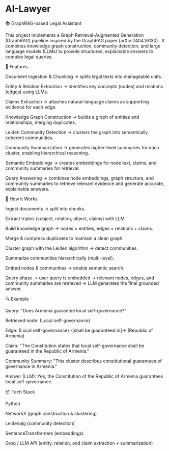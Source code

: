 # AI-Lawyer
📚 GraphRAG-based Legal Assistant

This project implements a Graph Retrieval-Augmented Generation (GraphRAG) pipeline inspired by the GraphRAG paper (arXiv:2404.16130)
. It combines knowledge graph construction, community detection, and large language models (LLMs) to provide structured, explainable answers to complex legal queries.

🚀 Features

Document Ingestion & Chunking → splits legal texts into manageable units.

Entity & Relation Extraction → identifies key concepts (nodes) and relations (edges) using LLMs.

Claims Extraction → attaches natural-language claims as supporting evidence for each edge.

Knowledge Graph Construction → builds a graph of entities and relationships, merging duplicates.

Leiden Community Detection → clusters the graph into semantically coherent communities.

Community Summarization → generates higher-level summaries for each cluster, enabling hierarchical reasoning.

Semantic Embeddings → creates embeddings for node text, claims, and community summaries for retrieval.

Query Answering → combines node embeddings, graph structure, and community summaries to retrieve relevant evidence and generate accurate, explainable answers.

🧠 How it Works

Ingest documents → split into chunks.

Extract triples (subject, relation, object, claims) with LLM.

Build knowledge graph → nodes = entities, edges = relations + claims.

Merge & compress duplicates to maintain a clean graph.

Cluster graph with the Leiden algorithm → detect communities.

Summarize communities hierarchically (multi-level).

Embed nodes & communities → enable semantic search.

Query phase → user query is embedded → relevant nodes, edges, and community summaries are retrieved → LLM generates the final grounded answer.

🔍 Example

Query: "Does Armenia guarantee local self-governance?"

Retrieved node: (Local self-governance)

Edge: (Local self-governance) -[shall be guaranteed in]-> (Republic of Armenia)

Claim: "The Constitution states that local self-governance shall be guaranteed in the Republic of Armenia."

Community Summary: "This cluster describes constitutional guarantees of governance in Armenia."

Answer (LLM):
Yes, the Constitution of the Republic of Armenia guarantees local self-governance.

📦 Tech Stack

Python

NetworkX (graph construction & clustering)

Leidenalg (community detection)

SentenceTransformers (embeddings)

Groq / LLM API (entity, relation, and claim extraction + summarization)
